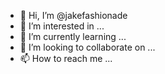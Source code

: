 - 👋 Hi, I’m @jakefashionade
- 👀 I’m interested in ...
- 🌱 I’m currently learning ...
- 💞️ I’m looking to collaborate on ...
- 📫 How to reach me ...

<!---
jakefashionade/jakefashionade is a ✨ special ✨ repository because its `README.md` (this file) appears on your GitHub profile.
You can click the Preview link to take a look at your changes.
--->
